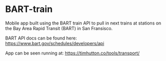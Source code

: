 # BART-train
Mobile app built using the BART train API to pull in next trains at stations on the Bay Area Rapid Transit (BART) in San Fransisco.

BART API docs can be found here: https://www.bart.gov/schedules/developers/api

App can be seen running at: https://timhutton.co/tools/transport/

